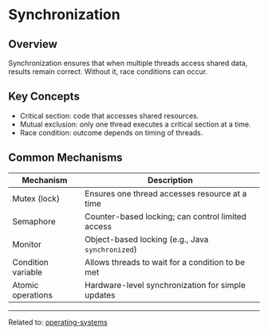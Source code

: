 # Synchronization

## Overview

Synchronization ensures that when multiple threads access shared data, results remain correct. Without it, race conditions can occur.

## Key Concepts

* Critical section: code that accesses shared resources.
* Mutual exclusion: only one thread executes a critical section at a time.
* Race condition: outcome depends on timing of threads.

## Common Mechanisms

| Mechanism          | Description                                       |
| ------------------ | ------------------------------------------------- |
| Mutex (lock)       | Ensures one thread accesses resource at a time    |
| Semaphore          | Counter-based locking; can control limited access |
| Monitor            | Object-based locking (e.g., Java `synchronized`)  |
| Condition variable | Allows threads to wait for a condition to be met  |
| Atomic operations  | Hardware-level synchronization for simple updates |

<hr>

Related to: [operating-systems](../operating-systems)

